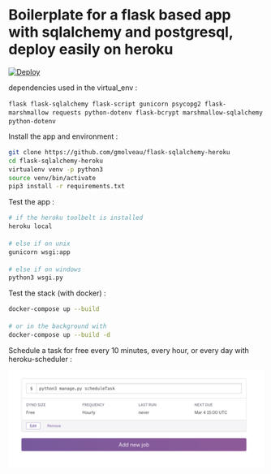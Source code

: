 # Boilerplate for a flask based app with sqlalchemy and postgresql, deploy easily on heroku

[![Deploy](https://www.herokucdn.com/deploy/button.svg)](https://heroku.com/deploy)

dependencies used in the virtual_env :

`flask flask-sqlalchemy flask-script gunicorn psycopg2 flask-marshmallow requests python-dotenv flask-bcrypt marshmallow-sqlalchemy python-dotenv`

Install the app and environment :

```bash
git clone https://github.com/gmolveau/flask-sqlalchemy-heroku
cd flask-sqlalchemy-heroku
virtualenv venv -p python3
source venv/bin/activate
pip3 install -r requirements.txt
```

Test the app :

```bash
# if the heroku toolbelt is installed
heroku local

# else if on unix
gunicorn wsgi:app

# else if on windows
python3 wsgi.py
```

Test the stack (with docker) :
```bash
docker-compose up --build

# or in the background with
docker-compose up --build -d
```

Schedule a task for free every 10 minutes, every hour, or every day with heroku-scheduler :

![Scheduler](heroku_scheduler_example.png)
